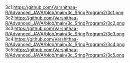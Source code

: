 3c1:https://github.com/Varshithaa-R/Advanced_JAVA/blob/main/3c_SringProgram2/3c1.png
3c2:https://github.com/Varshithaa-R/Advanced_JAVA/blob/main/3c_SringProgram2/3c2.png
3c3:https://github.com/Varshithaa-R/Advanced_JAVA/blob/main/3c_SringProgram2/3c3.png
3c4:https://github.com/Varshithaa-R/Advanced_JAVA/blob/main/3c_SringProgram2/3c4.png
3c5:https://github.com/Varshithaa-R/Advanced_JAVA/blob/main/3c_SringProgram2/3c5.png
